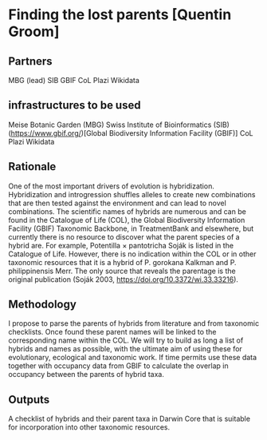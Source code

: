 # Finding the lost parents [Quentin Groom]

## Partners
MBG (lead)
SIB
GBIF
CoL
Plazi
Wikidata 

## infrastructures to be used 
Meise Botanic Garden (MBG)
Swiss Institute of Bioinformatics (SIB)
(https://www.gbif.org/)[Global Biodiversity Information Facility (GBIF)]
CoL
Plazi
Wikidata 

## Rationale
One of the most important drivers of evolution is hybridization. Hybridization and introgression shuffles alleles to create new combinations that are then tested against the environment and can 
lead to novel combinations. The scientific names of hybrids are numerous and can be found in the Catalogue of Life (COL), the Global Biodiversity Information Facility (GBIF) Taxonomic Backbone, 
in TreatmentBank and elsewhere, but currently there is no resource to discover what the parent species of a hybrid are. For example, Potentilla × pantotricha Soják is listed in the Catalogue of Life. However, there is no indication within the COL or in other taxonomic resources that it is a hybrid of P. gorokana Kalkman and P. philippinensis Merr. The only source that reveals the parentage is the original publication (Soják 2003, https://doi.org/10.3372/wi.33.33216).
## Methodology
I propose to parse the parents of hybrids from literature and from taxonomic checklists. Once found these parent names will be linked to the corresponding name within the COL. We will try to build as long a list of hybrids and names as possible, with the ultimate aim of using these for evolutionary, ecological and taxonomic work. If time permits use these data together with occupancy data from GBIF to calculate the overlap in occupancy between the parents of hybrid taxa.

## Outputs
A checklist of hybrids and their parent taxa in Darwin Core that is suitable for incorporation into other taxonomic resources.

